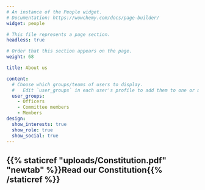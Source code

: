 ```yaml
---
# An instance of the People widget.
# Documentation: https://wowchemy.com/docs/page-builder/
widget: people

# This file represents a page section.
headless: true

# Order that this section appears on the page.
weight: 68

title: About us

content:
  # Choose which groups/teams of users to display.
  #   Edit `user_groups` in each user's profile to add them to one or more of these groups.
  user_groups:
    - Officers
    - Committee members
    - Members
design:
  show_interests: true
  show_role: true
  show_social: true
---
```


##  <i class="fa-solid fa-file-pdf" style="color:#085BB9"></i> {{% staticref "uploads/Constitution.pdf" "newtab" %}}Read our Constitution{{% /staticref %}}

